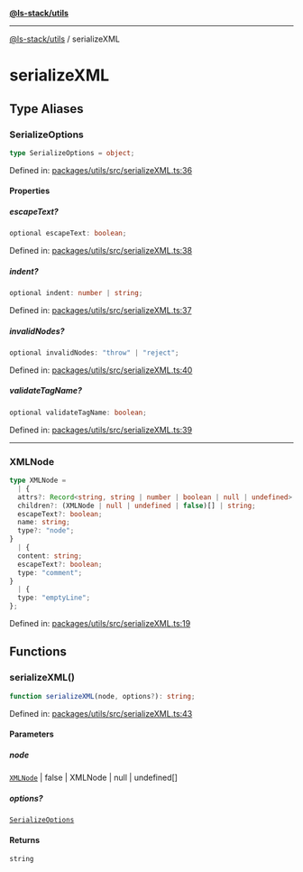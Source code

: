 [**@ls-stack/utils**](README.md)

***

[@ls-stack/utils](modules.md) / serializeXML

# serializeXML

## Type Aliases

### SerializeOptions

```ts
type SerializeOptions = object;
```

Defined in: [packages/utils/src/serializeXML.ts:36](https://github.com/lucasols/utils/blob/main/packages/utils/src/serializeXML.ts#L36)

#### Properties

##### escapeText?

```ts
optional escapeText: boolean;
```

Defined in: [packages/utils/src/serializeXML.ts:38](https://github.com/lucasols/utils/blob/main/packages/utils/src/serializeXML.ts#L38)

##### indent?

```ts
optional indent: number | string;
```

Defined in: [packages/utils/src/serializeXML.ts:37](https://github.com/lucasols/utils/blob/main/packages/utils/src/serializeXML.ts#L37)

##### invalidNodes?

```ts
optional invalidNodes: "throw" | "reject";
```

Defined in: [packages/utils/src/serializeXML.ts:40](https://github.com/lucasols/utils/blob/main/packages/utils/src/serializeXML.ts#L40)

##### validateTagName?

```ts
optional validateTagName: boolean;
```

Defined in: [packages/utils/src/serializeXML.ts:39](https://github.com/lucasols/utils/blob/main/packages/utils/src/serializeXML.ts#L39)

***

### XMLNode

```ts
type XMLNode = 
  | {
  attrs?: Record<string, string | number | boolean | null | undefined>;
  children?: (XMLNode | null | undefined | false)[] | string;
  escapeText?: boolean;
  name: string;
  type?: "node";
}
  | {
  content: string;
  escapeText?: boolean;
  type: "comment";
}
  | {
  type: "emptyLine";
};
```

Defined in: [packages/utils/src/serializeXML.ts:19](https://github.com/lucasols/utils/blob/main/packages/utils/src/serializeXML.ts#L19)

## Functions

### serializeXML()

```ts
function serializeXML(node, options?): string;
```

Defined in: [packages/utils/src/serializeXML.ts:43](https://github.com/lucasols/utils/blob/main/packages/utils/src/serializeXML.ts#L43)

#### Parameters

##### node

[`XMLNode`](#xmlnode) | false \| XMLNode \| null \| undefined[]

##### options?

[`SerializeOptions`](#serializeoptions)

#### Returns

`string`
